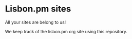 Lisbon.pm sites
===============

All your sites are belong to us!

We keep track of the lisbon.pm org site using this repository.


